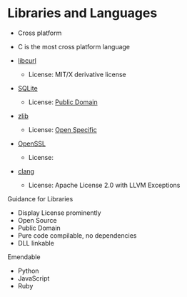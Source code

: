 # Libraries and Languages

- Cross platform

- C is the most cross platform language

- [libcurl](https://curl.se/libcurl/)
    - License: MIT/X derivative license

- [SQLite](https://sqlite.org/)
    - License: [Public Domain](https://sqlite.org/copyright.html)

- [zlib](http://zlib.net/)
    - License: [Open Specific](http://zlib.net/zlib_license.html)

- [OpenSSL](https://www.openssl.org/)
    - License: 

- [clang](https://clang.llvm.org/)
    - License: Apache License 2.0 with LLVM Exceptions

Guidance for Libraries

- Display License prominently
- Open Source
- Public Domain
- Pure code compilable, no dependencies
- DLL linkable


Emendable

- Python
- JavaScript
- Ruby
